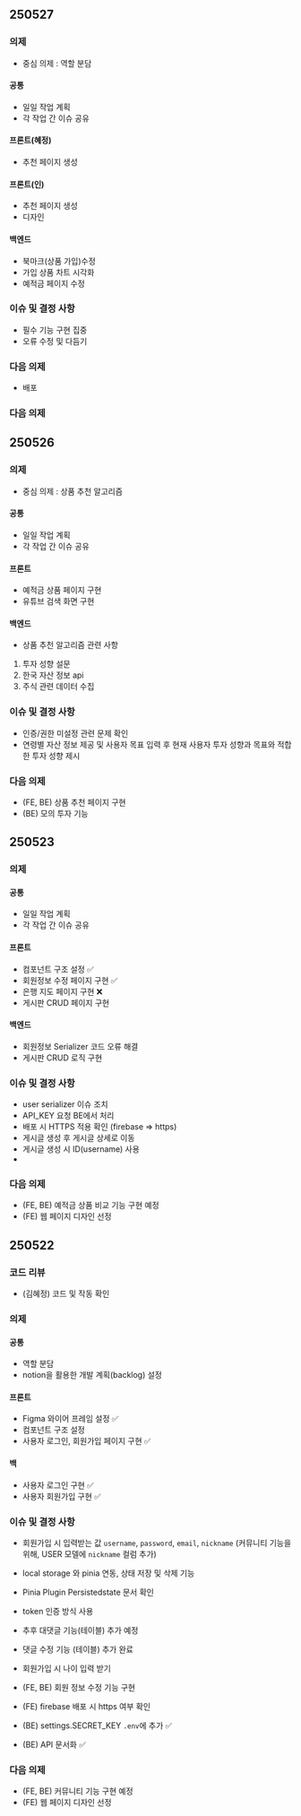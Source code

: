 ## 250527

### 의제
* 중심 의제 : 역할 분담

#### 공통
* 일일 작업 계획
* 각 작업 간 이슈 공유

#### 프론트(혜정)
* 추천 페이지 생성

#### 프론트(인)
* 추천 페이지 생성
* 디자인

#### 백엔드
* 북마크(상품 가입)수정
* 가입 상품 차트 시각화
* 예적금 페이지 수정

### 이슈 및 결정 사항
* 필수 기능 구현 집중
* 오류 수정 및 다듬기


### 다음 의제
* 배포


### 다음 의제

## 250526

### 의제
* 중심 의제 : 상품 추천 알고리즘 

#### 공통
* 일일 작업 계획
* 각 작업 간 이슈 공유

#### 프론트
* 예적금 상품 페이지 구현
* 유튜브 검색 화면 구현

#### 백엔드
* 상품 추천 알고리즘 관련 사항
1. 투자 성향 설문
2. 한국 자산 정보 api
3. 주식 관련 데이터 수집

### 이슈 및 결정 사항
* 인증/권한 미설정 관련 문제 확인
* 연령별 자산 정보 제공 및 사용자 목표 입력 후 현재 사용자 투자 성향과 목표와 적합한 투자 성향 제시


### 다음 의제

* (FE, BE) 상품 추천 페이지 구현
* (BE) 모의 투자 기능


## 250523

### 의제

#### 공통
* 일일 작업 계획
* 각 작업 간 이슈 공유

#### 프론트
* 컴포넌트 구조 설정 ✅
* 회원정보 수정 페이지 구현 ✅
* 은행 지도 페이지 구현 ❌
* 게시판 CRUD 페이지 구현 

#### 백엔드
* 회원정보 Serializer 코드 오류 해결
* 게시판 CRUD 로직 구현

### 이슈 및 결정 사항
* user serializer 이슈 조치
* API_KEY 요청 BE에서 처리
* 배포 시 HTTPS 적용 확인 (firebase => https)
* 게시글 생성 후 게시글 상세로 이동
* 게시글 생성 시 ID(username) 사용
* 


### 다음 의제

* (FE, BE) 예적금 상품 비교 기능 구현 예정
* (FE) 웹 페이지 디자인 선정


## 250522

### 코드 리뷰

* (김혜정) 코드 및 작동 확인

### 의제

#### 공통
* 역할 분담
* notion을 활용한 개발 계획(backlog) 설정

#### 프론트
* Figma 와이어 프레임 설정 ✅
* 컴포넌트 구조 설정
* 사용자 로그인, 회원가입 페이지 구현 ✅

#### 백
* 사용자 로그인 구현 ✅
* 사용자 회원가입 구현 ✅

### 이슈 및 결정 사항
* 회원가입 시 입력받는 값
	`username`, `password`, `email`, `nickname`
	(커뮤니티 기능을 위해, USER 모델에 `nickname` 컬럼 추가)

* local storage 와 pinia 연동, 상태 저장 및 삭제 기능
* Pinia Plugin Persistedstate 문서 확인

* token 인증 방식 사용

* 추후 대댓글 기능(테이블) 추가 예정
* 댓글 수정 기능 (테이블) 추가 완료
* 회원가입 시 나이 입력 받기

* (FE, BE) 회원 정보 수정 기능 구현
* (FE) firebase 배포 시 https 여부 확인 
* (BE) settings.SECRET_KEY `.env`에 추가 ✅
* (BE) API 문서화 ✅


### 다음 의제

* (FE, BE) 커뮤니티 기능 구현 예정
* (FE) 웹 페이지 디자인 선정
